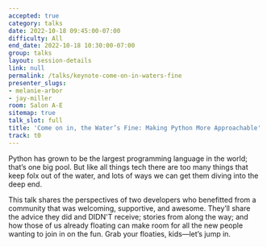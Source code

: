 ```yaml
---
accepted: true
category: talks
date: 2022-10-18 09:45:00-07:00
difficulty: All
end_date: 2022-10-18 10:30:00-07:00
group: talks
layout: session-details
link: null
permalink: /talks/keynote-come-on-in-waters-fine
presenter_slugs:
- melanie-arbor
- jay-miller
room: Salon A-E
sitemap: true
talk_slot: full
title: 'Come on in, the Water’s Fine: Making Python More Approachable'
track: t0
---
```


Python has grown to be the largest programming language in the world; that’s one big pool. But like all things tech there are too many things that keep folx out of the water, and lots of ways we can get them diving into the deep end.

This talk shares the perspectives of two developers who benefitted from a community that was welcoming, supportive, and awesome. They’ll share the advice they did and DIDN'T receive; stories from along the way; and how those of us already floating can make room for all the new people wanting to join in on the fun. Grab your floaties, kids—let’s jump in.
